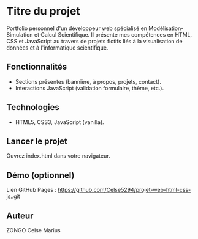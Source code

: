 # Titre du projet
Portfolio personnel d'un développeur web spécialisé en Modélisation-Simulation et Calcul 
Scientifique. Il présente mes compétences en HTML, CSS et JavaScript au travers de projets 
fictifs liés à la visualisation de données et à l'informatique scientifique.
## Fonctionnalités
- Sections présentes (bannière, à propos, projets, contact).
- Interactions JavaScript (validation formulaire, thème, etc.).
## Technologies
- HTML5, CSS3, JavaScript (vanilla).
## Lancer le projet
Ouvrez index.html dans votre navigateur.
## Démo (optionnel)
Lien GitHub Pages : https://github.com/Celse5294/projet-web-html-css-js..git
## Auteur
ZONGO Celse Marius
